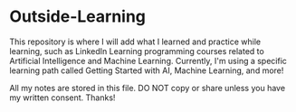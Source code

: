 # Outside-Learning
This repository is where I will add what I learned and practice while learning, such as LinkedIn Learning programming courses related to Artificial Intelligence and Machine Learning. Currently, I'm using a specific learning path called Getting Started with AI, Machine Learning, and more!



All my notes are stored in this file. DO NOT copy or share unless you have my written consent. Thanks!
